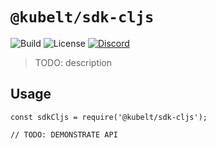 # `@kubelt/sdk-cljs`

![Build](https://github.com/kubelt/kubelt/actions/workflows/next/badge.svg)
![License](https://img.shields.io/github/license/kubelt/kubelt?label=Apache%202.0)
[![Discord](https://img.shields.io/discord/790660849471062046?label=Discord)](https://discord.gg/m8NbsgByA9)

> TODO: description

## Usage

```
const sdkCljs = require('@kubelt/sdk-cljs');

// TODO: DEMONSTRATE API
```
